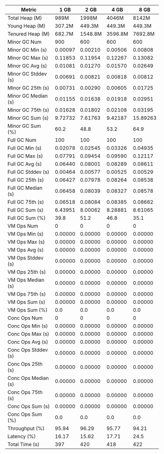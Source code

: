 | Metric | 1 GB | 2 GB | 4 GB | 8 GB |
|------|----|----|----|----|
| Total Heap (M) | 989M | 1998M | 4046M | 8142M |
| Young Heap (M) | 307.2M | 449.3M | 449.3M | 449.3M |
| Tenured Heap (M) | 682.7M | 1548.8M | 3596.8M | 7692.8M |
| Minor GC Num | 900 | 600 | 600 | 600 |
| Minor GC Min (s) | 0.00097 | 0.00210 | 0.00506 | 0.00808 |
| Minor GC Max (s) | 0.11853 | 0.11954 | 0.12267 | 0.13082 |
| Minor GC Avg (s) | 0.01081 | 0.01270 | 0.01570 | 0.02649 |
| Minor GC Stddev (s) | 0.00691 | 0.00821 | 0.00818 | 0.00812 |
| Minor GC 25th (s) | 0.00731 | 0.00290 | 0.00605 | 0.01725 |
| Minor GC Median (s) | 0.01155 | 0.01638 | 0.01918 | 0.02951 |
| Minor GC 75th (s) | 0.01628 | 0.01802 | 0.02108 | 0.03195 |
| Minor GC Sum (s) | 9.72732 | 7.61763 | 9.42187 | 15.89263 |
| Minor GC Sum (%) | 60.2 | 48.8 | 53.2 | 64.9 |
| Full GC Num | 100 | 100 | 100 | 100 |
| Full GC Min (s) | 0.02078 | 0.02545 | 0.03326 | 0.04935 |
| Full GC Max (s) | 0.07791 | 0.09454 | 0.09590 | 0.12117 |
| Full GC Avg (s) | 0.06440 | 0.08001 | 0.08289 | 0.08611 |
| Full GC Stddev (s) | 0.00464 | 0.00577 | 0.00525 | 0.00529 |
| Full GC 25th (s) | 0.06427 | 0.07978 | 0.08264 | 0.08538 |
| Full GC Median (s) | 0.06458 | 0.08039 | 0.08327 | 0.08578 |
| Full GC 75th (s) | 0.06518 | 0.08084 | 0.08385 | 0.08662 |
| Full GC Sum (s) | 6.43951 | 8.00062 | 8.28881 | 8.61065 |
| Full GC Sum (%) | 39.8 | 51.2 | 46.8 | 35.1 |
| VM Ops Num | 0 | 0 | 0 | 0 |
| VM Ops Min (s) | 0.00000 | 0.00000 | 0.00000 | 0.00000 |
| VM Ops Max (s) | 0.00000 | 0.00000 | 0.00000 | 0.00000 |
| VM Ops Avg (s) | 0.00000 | 0.00000 | 0.00000 | 0.00000 |
| VM Ops Stddev (s) | 0.00000 | 0.00000 | 0.00000 | 0.00000 |
| VM Ops 25th (s) | 0.00000 | 0.00000 | 0.00000 | 0.00000 |
| VM Ops Median (s) | 0.00000 | 0.00000 | 0.00000 | 0.00000 |
| VM Ops 75th (s) | 0.00000 | 0.00000 | 0.00000 | 0.00000 |
| VM Ops Sum (s) | 0.00000 | 0.00000 | 0.00000 | 0.00000 |
| VM Ops Sum (%) | 0.0 | 0.0 | 0.0 | 0.0 |
| Conc Ops Num | 0 | 0 | 0 | 0 |
| Conc Ops Min (s) | 0.00000 | 0.00000 | 0.00000 | 0.00000 |
| Conc Ops Max (s) | 0.00000 | 0.00000 | 0.00000 | 0.00000 |
| Conc Ops Avg (s) | 0.00000 | 0.00000 | 0.00000 | 0.00000 |
| Conc Ops Stddev (s) | 0.00000 | 0.00000 | 0.00000 | 0.00000 |
| Conc Ops 25th (s) | 0.00000 | 0.00000 | 0.00000 | 0.00000 |
| Conc Ops Median (s) | 0.00000 | 0.00000 | 0.00000 | 0.00000 |
| Conc Ops 75th (s) | 0.00000 | 0.00000 | 0.00000 | 0.00000 |
| Conc Ops Sum (s) | 0.00000 | 0.00000 | 0.00000 | 0.00000 |
| Conc Ops Sum (%) | 0.0 | 0.0 | 0.0 | 0.0 |
| Throughput (%) | 95.94 | 96.29 | 95.77 | 94.21 |
| Latency (%) | 16.17 | 15.62 | 17.71 | 24.5 |
| Total Time (s) | 397 | 420 | 418 | 422 |
